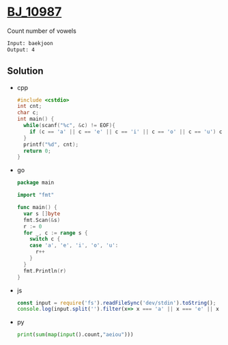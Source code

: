 # [BJ_10987](https://acmicpc.net/problem/10987)

Count number of vowels

```txt
Input: baekjoon
Output: 4
```

## Solution

* cpp

  ```cpp
  #include <cstdio>
  int cnt;
  char c;
  int main() {
    while(scanf("%c", &c) != EOF){
      if (c == 'a' || c == 'e' || c == 'i' || c == 'o' || c == 'u') cnt++;
    }
    printf("%d", cnt);
    return 0;
  }
  ```

* go

  ```go
  package main

  import "fmt"

  func main() {
    var s []byte
    fmt.Scan(&s)
    r := 0
    for _, c := range s {
      switch c {
      case 'a', 'e', 'i', 'o', 'u':
        r++
      }
    }
    fmt.Println(r)
  }
  ```

* js

  ```js
  const input = require('fs').readFileSync('dev/stdin').toString();
  console.log(input.split('').filter(x=> x === 'a' || x === 'e' || x === 'i' || x === 'o' || x === 'u').length);
  ```

* py

  ```py
  print(sum(map(input().count,"aeiou")))
  ```
